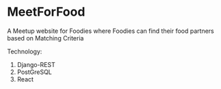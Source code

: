 # MeetForFood
A Meetup website for Foodies where Foodies can find their food partners based on Matching Criteria

 Technology:
1. Django-REST
2. PostGreSQL
3. React

